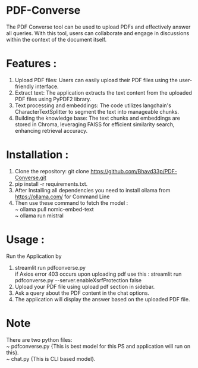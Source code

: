 # PDF-Converse
The PDF Converse tool can be used to upload PDFs and effectively answer all queries. With this tool, users can collaborate and engage in discussions within the context of the document itself. 

# Features :
1. Upload PDF files: Users can easily upload their PDF files using the user-friendly interface.
2. Extract text: The application extracts the text content from the uploaded PDF files using PyPDF2 library.
3. Text processing and embeddings: The code utilizes langchain's CharacterTextSplitter to segment the text into manageable chunks. 
4. Building the knowledge base: The text chunks and embeddings are stored in Chroma, leveraging FAISS for efficient similarity search, enhancing retrieval accuracy. 

# Installation :
1. Clone the repository: git clone https://github.com/Bhavd33p/PDF-Converse.git<br>
2. pip install -r requirements.txt.<br>
3. After Installing all dependencies you need to install ollama from https://ollama.com/ for Command Line <br>
4. Then use these command to fetch the model : <br>
~ ollama pull nomic-embed-text <br>
~ ollama run mistral<br>

# Usage :
Run the Application by <br>
1. streamlit run pdfconverse.py <br>
if Axios error 403 occurs upon uploading pdf use this : streamlit run pdfconverse.py --server.enableXsrfProtection false <br>
2. Upload your PDF file using upload pdf section in sidebar.
3. Ask a query about the PDF content in the chat options.
4. The application will display the answer based on the uploaded PDF file.

# Note 
There are two python files: <br>
~ pdfconverse.py {This is best model for this PS and application will run on this}. <br>
~ chat.py {This is CLI based model}. <br>
